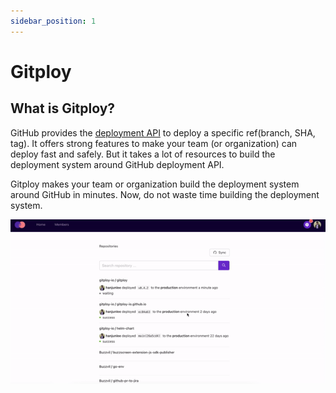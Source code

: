 ```yaml
---
sidebar_position: 1
---
```


# Gitploy

## What is Gitploy?

GitHub provides the [deployment API](https://docs.github.com/en/rest/reference/deployments#deployments) to deploy a specific ref(branch, SHA, tag). It offers strong features to make your team (or organization) can deploy fast and safely. But it takes a lot of resources to build the deployment system around GitHub deployment API. 

Gitploy makes your team or organization build the deployment system around GitHub in minutes. Now, do not waste time building the deployment system.

![Gitploy](../static/img/docs/gitploy.gif)
